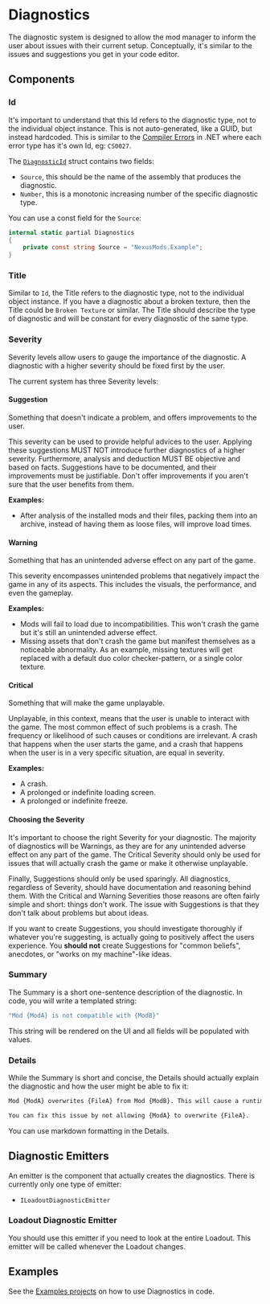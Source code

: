 # Diagnostics

The diagnostic system is designed to allow the mod manager to inform the user about issues with their current setup. Conceptually, it's similar to the issues and suggestions you get in your code editor.

## Components

### Id

It's important to understand that this Id refers to the diagnostic type, not to the individual object instance. This is not auto-generated, like a GUID, but instead hardcoded. This is similar to the [Compiler Errors](https://learn.microsoft.com/en-us/dotnet/csharp/misc/cs0027) in .NET where each error type has it's own Id, eg: `CS0027`.

The [`DiagnosticId`](https://github.com/Nexus-Mods/NexusMods.App/blob/main/src/Abstractions/NexusMods.Abstractions.Games.Diagnostics/DiagnosticId.cs) struct contains two fields:

- `Source`, this should be the name of the assembly that produces the diagnostic.
- `Number`, this is a monotonic increasing number of the specific diagnostic type.

You can use a const field for the `Source`:

```csharp
internal static partial Diagnostics
{
    private const string Source = "NexusMods.Example";
}
```

### Title

Similar to `Id`, the Title refers to the diagnostic type, not to the individual object instance. If you have a diagnostic about a broken texture, then the Title could be `Broken Texture` or similar. The Title should describe the type of diagnostic and will be constant for every diagnostic of the same type.

### Severity

Severity levels allow users to gauge the importance of the diagnostic. A diagnostic with a higher severity should be fixed first by the user.

The current system has three Severity levels:

#### Suggestion

Something that doesn't indicate a problem, and offers improvements to the user.

This severity can be used to provide helpful advices to the user. Applying these
suggestions MUST NOT introduce further diagnostics of a higher severity. Furthermore,
analysis and deduction MUST BE objective and based on facts. Suggestions have to
be documented, and their improvements must be justifiable. Don't offer improvements
if you aren't sure that the user benefits from them.

**Examples:**

- After analysis of the installed mods and their files, packing them into an archive, instead of having them as loose files, will improve load times.

#### Warning

Something that has an unintended adverse effect on any part of the game.

This severity encompasses unintended problems that negatively impact the game
in any of its aspects. This includes the visuals, the performance, and even the gameplay.

**Examples:**

- Mods will fail to load due to incompatibilities. This won't crash the game but it's still an unintended adverse effect.
- Missing assets that don't crash the game but manifest themselves as a noticeable abnormality. As an example, missing textures will get replaced with a default duo color checker-pattern, or a single color texture.

#### Critical

Something that will make the game unplayable.

Unplayable, in this context, means that the user is unable
to interact with the game. The most common effect of such
problems is a crash. The frequency or likelihood of such
causes or conditions are irrelevant. A crash that happens
when the user starts the game, and a crash that happens
when the user is in a very specific situation, are equal
in severity.

**Examples:**

- A crash.
- A prolonged or indefinite loading screen.
- A prolonged or indefinite freeze.

#### Choosing the Severity

It's important to choose the right Severity for your diagnostic. The majority of diagnostics will be Warnings, as they are for any unintended adverse effect on any part of the game. The Critical Severity should only be used for issues that will actually crash the game or make it otherwise unplayable.

Finally, Suggestions should only be used sparingly. All diagnostics, regardless of Severity, should have documentation and reasoning behind them. With the Critical and Warning Severities those reasons are often fairly simple and short: things don't work. The issue with Suggestions is that they don't talk about problems but about ideas.

If you want to create Suggestions, you should investigate thoroughly if whatever you're suggesting, is actually going to positively affect the users experience. You **should not** create Suggestions for "common beliefs", anecdotes, or "works on my machine"-like ideas.

### Summary

The Summary is a short one-sentence description of the diagnostic. In code, you will write a templated string:

```csharp
"Mod {ModA} is not compatible with {ModB}"
```

This string will be rendered on the UI and all fields will be populated with values.

### Details

While the Summary is short and concise, the Details should actually explain the diagnostic and how the user might be able to fix it:

```markdown
Mod {ModA} overwrites {FileA} from Mod {ModB}. This will cause a runtime exception when loading the game.

You can fix this issue by not allowing {ModA} to overwrite {FileA}.
```

You can use markdown formatting in the Details.

## Diagnostic Emitters

An emitter is the component that actually creates the diagnostics. There is currently only one type of emitter:

- `ILoadoutDiagnosticEmitter`

### Loadout Diagnostic Emitter

You should use this emitter if you need to look at the entire Loadout. This emitter will be called whenever the Loadout changes.

## Examples

See the [Examples projects](https://github.com/Nexus-Mods/NexusMods.App/tree/main/src/Examples) on how to use Diagnostics in code.
